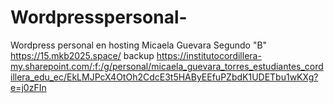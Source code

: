 # Wordpresspersonal-
Wordpress personal en hosting 
Micaela Guevara 
Segundo "B" 
https://15.mkb2025.space/
backup https://institutocordillera-my.sharepoint.com/:f:/g/personal/micaela_guevara_torres_estudiantes_cordillera_edu_ec/EkLMJPcX4OtOh2CdcE3t5HAByEEfuPZbdK1UDETbu1wKXg?e=j0zFIn
